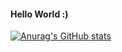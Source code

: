 #### Hello World :)
[![Anurag's GitHub stats](https://github-readme-stats.vercel.app/api?username=MALAKBADER00)](https://github.com/MALAKBADER00/github-readme-stats)

